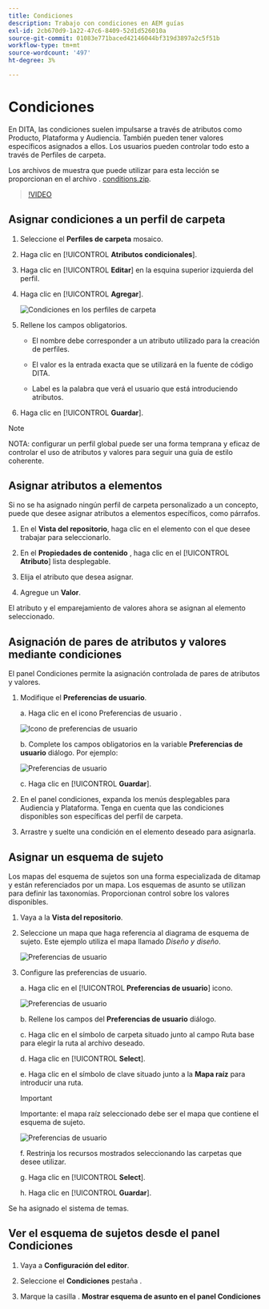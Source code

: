 ```yaml
---
title: Condiciones
description: Trabajo con condiciones en AEM guías
exl-id: 2cb670d9-1a22-47c6-8409-52d1d526010a
source-git-commit: 01083e771baced42146044bf319d3897a2c5f51b
workflow-type: tm+mt
source-wordcount: '497'
ht-degree: 3%

---
```


# Condiciones

En DITA, las condiciones suelen impulsarse a través de atributos como Producto, Plataforma y Audiencia. También pueden tener valores específicos asignados a ellos. Los usuarios pueden controlar todo esto a través de Perfiles de carpeta.

Los archivos de muestra que puede utilizar para esta lección se proporcionan en el archivo . [conditions.zip](assets/conditions.zip).

>[!VIDEO](https://video.tv.adobe.com/v/342755)

## Asignar condiciones a un perfil de carpeta

1. Seleccione el **Perfiles de carpeta** mosaico.

2. Haga clic en [!UICONTROL **Atributos condicionales**].

3. Haga clic en [!UICONTROL **Editar**] en la esquina superior izquierda del perfil.

4. Haga clic en [!UICONTROL **Agregar**].

   ![Condiciones en los perfiles de carpeta](images/lesson-13/add-name.png)

5. Rellene los campos obligatorios.

   - El nombre debe corresponder a un atributo utilizado para la creación de perfiles.

   - El valor es la entrada exacta que se utilizará en la fuente de código DITA.

   - Label es la palabra que verá el usuario que está introduciendo atributos.

6. Haga clic en [!UICONTROL **Guardar**].

>[!NOTE]
>
>NOTA: configurar un perfil global puede ser una forma temprana y eficaz de controlar el uso de atributos y valores para seguir una guía de estilo coherente.

## Asignar atributos a elementos

Si no se ha asignado ningún perfil de carpeta personalizado a un concepto, puede que desee asignar atributos a elementos específicos, como párrafos.

1. En el **Vista del repositorio**, haga clic en el elemento con el que desee trabajar para seleccionarlo.

2. En el **Propiedades de contenido** , haga clic en el [!UICONTROL **Atributo**] lista desplegable.

3. Elija el atributo que desea asignar.

4. Agregue un **Valor**.

El atributo y el emparejamiento de valores ahora se asignan al elemento seleccionado.

## Asignación de pares de atributos y valores mediante condiciones

El panel Condiciones permite la asignación controlada de pares de atributos y valores.

1. Modifique el **Preferencias de usuario**.

   a. Haga clic en el icono Preferencias de usuario .

   ![Icono de preferencias de usuario](images/lesson-13/user-prefs-icon.png)

   b. Complete los campos obligatorios en la variable **Preferencias de usuario** diálogo. Por ejemplo:

   ![Preferencias de usuario](images/lesson-13/user-preferences.png)

   c. Haga clic en [!UICONTROL **Guardar**].

2. En el panel condiciones, expanda los menús desplegables para Audiencia y Plataforma. Tenga en cuenta que las condiciones disponibles son específicas del perfil de carpeta.

3. Arrastre y suelte una condición en el elemento deseado para asignarla.

## Asignar un esquema de sujeto

Los mapas del esquema de sujetos son una forma especializada de ditamap y están referenciados por un mapa. Los esquemas de asunto se utilizan para definir las taxonomías. Proporcionan control sobre los valores disponibles.

1. Vaya a la **Vista del repositorio**.

2. Seleccione un mapa que haga referencia al diagrama de esquema de sujeto. Este ejemplo utiliza el mapa llamado _Diseño y diseño_.

   ![Preferencias de usuario](images/lesson-13/subject-scheme-map.png)

3. Configure las preferencias de usuario.

   a. Haga clic en el [!UICONTROL **Preferencias de usuario**] icono.

   ![Preferencias de usuario](images/lesson-13/user-prefs-icon-2.png)

   b. Rellene los campos del **Preferencias de usuario** diálogo.

   c. Haga clic en el símbolo de carpeta situado junto al campo Ruta base para elegir la ruta al archivo deseado.

   d. Haga clic en [!UICONTROL **Select**].

   e. Haga clic en el símbolo de clave situado junto a la **Mapa raíz** para introducir una ruta.

   >[!IMPORTANT]
   >
   >Importante: el mapa raíz seleccionado debe ser el mapa que contiene el esquema de sujeto.

   ![Preferencias de usuario](images/lesson-13/user-preferences-2.png)

   f. Restrinja los recursos mostrados seleccionando las carpetas que desee utilizar.

   g. Haga clic en [!UICONTROL **Select**].

   h. Haga clic en [!UICONTROL **Guardar**].

Se ha asignado el sistema de temas.

## Ver el esquema de sujetos desde el panel Condiciones

1. Vaya a **Configuración del editor**.

2. Seleccione el **Condiciones** pestaña .

3. Marque la casilla . **Mostrar esquema de asunto en el panel Condiciones**
